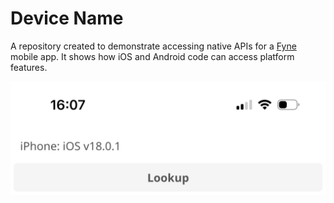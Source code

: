 # Device Name

A repository created to demonstrate accessing native APIs for a [Fyne](https://fyne.io)
mobile app. It shows how iOS and Android code can access platform features.

![](screenshot.png)